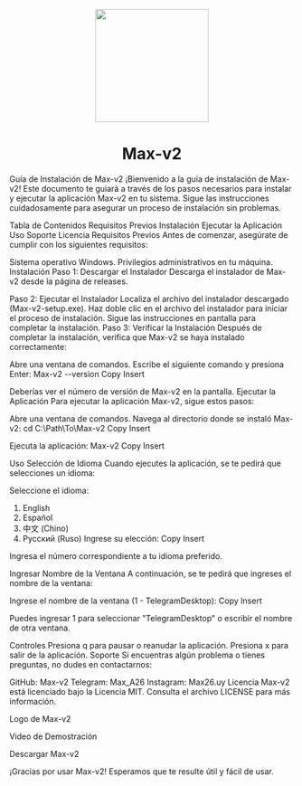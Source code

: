 <p align="center">
  <img src="https://github.com/Max-v2/BlumFarm_v2.0/blob/main/Img/Logo.png" width="200"/>  <h1 align="center">Max-v2</h1>
</p>

Guía de Instalación de Max-v2
¡Bienvenido a la guía de instalación de Max-v2! Este documento te guiará a través de los pasos necesarios para instalar y ejecutar la aplicación Max-v2 en tu sistema. Sigue las instrucciones cuidadosamente para asegurar un proceso de instalación sin problemas.

Tabla de Contenidos
Requisitos Previos
Instalación
Ejecutar la Aplicación
Uso
Soporte
Licencia
Requisitos Previos
Antes de comenzar, asegúrate de cumplir con los siguientes requisitos:

Sistema operativo Windows.
Privilegios administrativos en tu máquina.
Instalación
Paso 1: Descargar el Instalador
Descarga el instalador de Max-v2 desde la página de releases.

Paso 2: Ejecutar el Instalador
Localiza el archivo del instalador descargado (Max-v2-setup.exe).
Haz doble clic en el archivo del instalador para iniciar el proceso de instalación.
Sigue las instrucciones en pantalla para completar la instalación.
Paso 3: Verificar la Instalación
Después de completar la instalación, verifica que Max-v2 se haya instalado correctamente:

Abre una ventana de comandos.
Escribe el siguiente comando y presiona Enter:
Max-v2 --version
Copy
Insert

Deberías ver el número de versión de Max-v2 en la pantalla.
Ejecutar la Aplicación
Para ejecutar la aplicación Max-v2, sigue estos pasos:

Abre una ventana de comandos.
Navega al directorio donde se instaló Max-v2:
cd C:\Path\To\Max-v2
Copy
Insert

Ejecuta la aplicación:
Max-v2
Copy
Insert

Uso
Selección de Idioma
Cuando ejecutes la aplicación, se te pedirá que selecciones un idioma:

Seleccione el idioma:
1. English
2. Español
3. 中文 (Chino)
4. Русский (Ruso)
Ingrese su elección:
Copy
Insert

Ingresa el número correspondiente a tu idioma preferido.

Ingresar Nombre de la Ventana
A continuación, se te pedirá que ingreses el nombre de la ventana:

Ingrese el nombre de la ventana (1 - TelegramDesktop):
Copy
Insert

Puedes ingresar 1 para seleccionar "TelegramDesktop" o escribir el nombre de otra ventana.

Controles
Presiona q para pausar o reanudar la aplicación.
Presiona x para salir de la aplicación.
Soporte
Si encuentras algún problema o tienes preguntas, no dudes en contactarnos:

GitHub: Max-v2
Telegram: Max_A26
Instagram: Max26.uy
Licencia
Max-v2 está licenciado bajo la Licencia MIT. Consulta el archivo LICENSE para más información.

Logo de Max-v2

Video de Demostración

Descargar Max-v2

¡Gracias por usar Max-v2! Esperamos que te resulte útil y fácil de usar.
